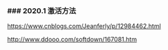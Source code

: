###  ### 2020.1 激活方法

https://www.cnblogs.com/Jeanferly/p/12984462.html

http://www.ddooo.com/softdown/167081.htm



